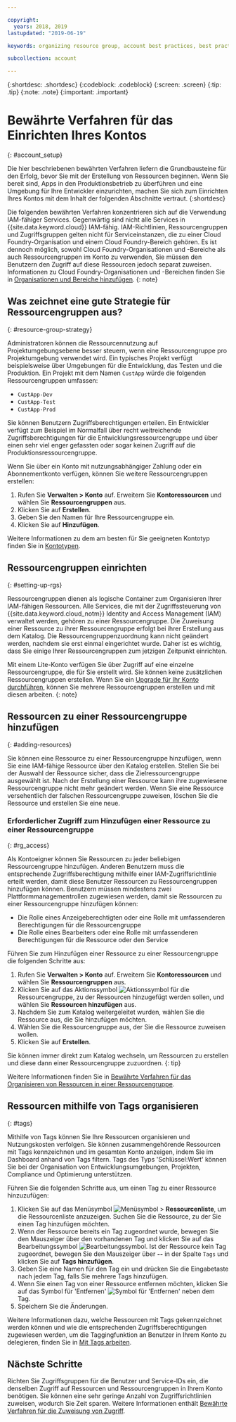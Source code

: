 ```yaml
---

copyright:
  years: 2018, 2019
lastupdated: "2019-06-19"

keywords: organizing resource group, account best practices, best practices account

subcollection: account

---
```


{:shortdesc: .shortdesc}
{:codeblock: .codeblock}
{:screen: .screen}
{:tip: .tip}
{:note: .note}
{:important: .important}


# Bewährte Verfahren für das Einrichten Ihres Kontos
{: #account_setup}

Die hier beschriebenen bewährten Verfahren liefern die Grundbausteine für den Erfolg, bevor Sie mit der Erstellung von Ressourcen beginnen. Wenn Sie bereit sind, Apps in den Produktionsbetrieb zu überführen und eine Umgebung für Ihre Entwickler einzurichten, machen Sie sich zum Einrichten Ihres Kontos mit dem Inhalt der folgenden Abschnitte vertraut.
{:shortdesc}

Die folgenden bewährten Verfahren konzentrieren sich auf die Verwendung IAM-fähiger Services. Gegenwärtig sind nicht alle Services in {{site.data.keyword.cloud}} IAM-fähig. IAM-Richtlinien, Ressourcengruppen und Zugriffsgruppen gelten nicht für Serviceinstanzen, die zu einer Cloud Foundry-Organisation und einem Cloud Foundry-Bereich gehören. Es ist dennoch möglich, sowohl Cloud Foundry-Organisationen und -Bereiche als auch Ressourcengruppen im Konto zu verwenden, Sie müssen den Benutzern den Zugriff auf diese Ressourcen jedoch separat zuweisen. Informationen zu Cloud Foundry-Organisationen und -Bereichen finden Sie in [Organisationen und Bereiche hinzufügen](/docs/account?topic=account-orgsspacesusers).
{: note}

## Was zeichnet eine gute Strategie für Ressourcengruppen aus?
{: #resource-group-strategy}

Administratoren können die Ressourcennutzung auf Projektumgebungsebene besser steuern, wenn eine Ressourcengruppe pro Projektumgebung verwendet wird. Ein typisches Projekt verfügt beispielsweise über Umgebungen für die Entwicklung, das Testen und die Produktion. Ein Projekt mit dem Namen `CustApp` würde die folgenden Ressourcengruppen umfassen:

* `CustApp-Dev`
* `CustApp-Test`
* `CustApp-Prod`

Sie können Benutzern Zugriffsberechtigungen erteilen. Ein Entwickler verfügt zum Beispiel im Normalfall über recht weitreichende Zugriffsberechtigungen für die Entwicklungsressourcengruppe und über einen sehr viel enger gefassten oder sogar keinen Zugriff auf die Produktionsressourcengruppe.

Wenn Sie über ein Konto mit nutzungsabhängiger Zahlung oder ein Abonnementkonto verfügen, können Sie weitere Ressourcengruppen erstellen:

1. Rufen Sie **Verwalten > Konto** auf. Erweitern Sie **Kontoressourcen** und wählen Sie **Ressourcengruppen** aus.
3. Klicken Sie auf **Erstellen**.
4. Geben Sie den Namen für Ihre Ressourcengruppe ein.
5. Klicken Sie auf **Hinzufügen**.

Weitere Informationen zu dem am besten für Sie geeigneten Kontotyp finden Sie in [Kontotypen](/docs/account?topic=account-accounts).


## Ressourcengruppen einrichten
{: #setting-up-rgs}

Ressourcengruppen dienen als logische Container zum Organisieren Ihrer IAM-fähigen Ressourcen. Alle Services, die mit der Zugriffssteuerung von {{site.data.keyword.cloud_notm}} Identity and Access Management (IAM) verwaltet werden, gehören zu einer Ressourcengruppe. Die Zuweisung einer Ressource zu ihrer Ressourcengruppe erfolgt bei ihrer Erstellung aus dem Katalog. Die Ressourcengruppenzuordnung kann nicht geändert werden, nachdem sie erst einmal eingerichtet wurde. Daher ist es wichtig, dass Sie einige Ihrer Ressourcengruppen zum jetzigen Zeitpunkt einrichten.

Mit einem Lite-Konto verfügen Sie über Zugriff auf eine einzelne Ressourcengruppe, die für Sie erstellt wird. Sie können keine zusätzlichen Ressourcengruppen erstellen. Wenn Sie ein [Upgrade für Ihr Konto durchführen](/docs/account?topic=account-upgrading-account), können Sie mehrere Ressourcengruppen erstellen und mit diesen arbeiten.
{: note}


## Ressourcen zu einer Ressourcengruppe hinzufügen
{: #adding-resources}

Sie können eine Ressource zu einer Ressourcengruppe hinzufügen, wenn Sie eine IAM-fähige Ressource über den Katalog erstellen. Stellen Sie bei der Auswahl der Ressource sicher, dass die Zielressourcengruppe ausgewählt ist. Nach der Erstellung einer Ressource kann ihre zugewiesene Ressourcengruppe nicht mehr geändert werden. Wenn Sie eine Ressource versehentlich der falschen Ressourcengruppe zuweisen, löschen Sie die Ressource und erstellen Sie eine neue.

### Erforderlicher Zugriff zum Hinzufügen einer Ressource zu einer Ressourcengruppe
{: #rg_access}

Als Kontoeigner können Sie Ressourcen zu jeder beliebigen Ressourcengruppe hinzufügen. Anderen Benutzern muss die entsprechende Zugriffsberechtigung mithilfe einer IAM-Zugriffsrichtlinie erteilt werden, damit diese Benutzer Ressourcen zu Ressourcengruppen hinzufügen können. Benutzern müssen mindestens zwei Plattformmanagementrollen zugewiesen werden, damit sie Ressourcen zu einer Ressourcengruppe hinzufügen können:

* Die Rolle eines Anzeigeberechtigten oder eine Rolle mit umfassenderen Berechtigungen für die Ressourcengruppe
* Die Rolle eines Bearbeiters oder eine Rolle mit umfassenderen Berechtigungen für die Ressource oder den Service

Führen Sie zum Hinzufügen einer Ressource zu einer Ressourcengruppe die folgenden Schritte aus:

1. Rufen Sie **Verwalten > Konto** auf. Erweitern Sie **Kontoressourcen** und wählen Sie **Ressourcengruppen** aus.
2. Klicken Sie auf das Aktionssymbol ![Aktionssymbol](../icons/action-menu-icon.svg) für die Ressourcengruppe, zu der Ressourcen hinzugefügt werden sollen, und wählen Sie **Ressourcen hinzufügen** aus.
3. Nachdem Sie zum Katalog weitergeleitet wurden, wählen Sie die Ressource aus, die Sie hinzufügen möchten.
4. Wählen Sie die Ressourcengruppe aus, der Sie die Ressource zuweisen wollen.
5. Klicken Sie auf **Erstellen**.

Sie können immer direkt zum Katalog wechseln, um Ressourcen zu erstellen und diese dann einer Ressourcengruppe zuzuordnen.
{: tip}

Weitere Informationen finden Sie in [Bewährte Verfahren für das Organisieren von Ressourcen in einer Ressourcengruppe](/docs/resources?topic=resources-bp_resourcegroups).


## Ressourcen mithilfe von Tags organisieren
{: #tags}

Mithilfe von Tags können Sie Ihre Ressourcen organisieren und Nutzungskosten verfolgen. Sie können zusammengehörende Ressourcen mit Tags kennzeichnen und im gesamten Konto anzeigen, indem Sie im Dashboard anhand von Tags filtern. Tags des Typs 'Schlüssel:Wert' können Sie bei der Organisation von Entwicklungsumgebungen, Projekten, Compliance und Optimierung unterstützen.

Führen Sie die folgenden Schritte aus, um einen Tag zu einer Ressource hinzuzufügen:

1. Klicken Sie auf das Menüsymbol ![Menüsymbol](../icons/icon_hamburger.svg) > **Ressourcenliste**, um die Ressourcenliste anzuzeigen. Suchen Sie die Ressource, zu der Sie einen Tag hinzufügen möchten.
2. Wenn der Ressource bereits ein Tag zugeordnet wurde, bewegen Sie den Mauszeiger über den vorhandenen Tag und klicken Sie auf das Bearbeitungssymbol ![Bearbeitungssymbol](../icons/edit-tagging.svg). Ist der Ressource kein Tag zugeordnet, bewegen Sie den Mauszeiger über **--** in der Spalte `Tags` und klicken Sie auf **Tags hinzufügen**.
3. Geben Sie eine Namen für den Tag ein und drücken Sie die Eingabetaste nach jedem Tag, falls Sie mehrere Tags hinzufügen.
4. Wenn Sie einen Tag von einer Ressource entfernen möchten, klicken Sie auf das Symbol für 'Entfernen' ![Symbol für 'Entfernen'](../icons/close-tagging.svg) neben dem Tag.
5. Speichern Sie die Änderungen.

Weitere Informationen dazu, welche Ressourcen mit Tags gekennzeichnet werden können und wie die entsprechenden Zugriffsberechtigungen zugewiesen werden, um die Taggingfunktion an Benutzer in Ihrem Konto zu delegieren, finden Sie in [Mit Tags arbeiten](/docs/resources?topic=resources-tag).


## Nächste Schritte

Richten Sie Zugriffsgruppen für die Benutzer und Service-IDs ein, die denselben Zugriff auf Ressourcen und Ressourcengruppen in Ihrem Konto benötigen. Sie können eine sehr geringe Anzahl von Zugriffsrichtlinien zuweisen, wodurch Sie Zeit sparen. Weitere Informationen enthält [Bewährte Verfahren für die Zuweisung von Zugriff](/docs/iam?topic=iam-cfaccess).
